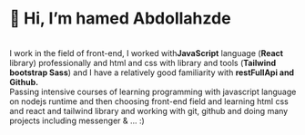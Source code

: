    <h1>👋 Hi, I’m hamed Abdollahzde</h1>
    <br />
    <b></b>
    I work in the field of front-end, I worked with<b>JavaScript</b> language
    (<b>React</b> library) professionally and html and css with library and
    tools (<b>Tailwind bootstrap Sass</b>) and I have a relatively good
    familiarity with <b>restFullApi and Github.</b>
    <br />
    Passing intensive courses of learning programming with javascript language
    on nodejs runtime and then choosing front-end field and learning html css
    and react and tailwind library and working with git, github and doing many
    projects including messenger & ... :)
    
